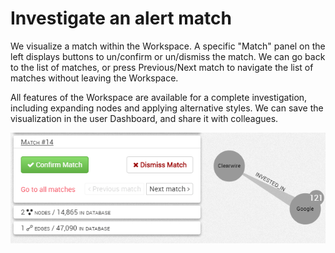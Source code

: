# Investigate an alert match

We visualize a match within the Workspace. A specific "Match" panel on the left displays buttons to un/confirm or un/dismiss the match. We can go back to the list of matches, or press Previous/Next match to navigate the list of matches without leaving the Workspace.

All features of the Workspace are available for a complete investigation, including expanding nodes and applying alternative styles. We can save the visualization in the user Dashboard, and share it with colleagues.

![](alert-viz.png)
